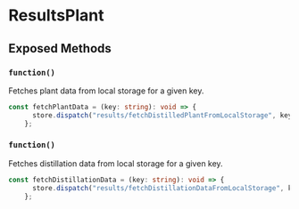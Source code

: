 # ResultsPlant

## Exposed Methods

### `function()`
Fetches plant data from local storage for a given key.

```ts
const fetchPlantData = (key: string): void => {
      store.dispatch("results/fetchDistilledPlantFromLocalStorage", key);
    };
```

### `function()`
Fetches distillation data from local storage for a given key.

```ts
const fetchDistillationData = (key: string): void => {
      store.dispatch("results/fetchDistillationDataFromLocalStorage", key);
    };
```
